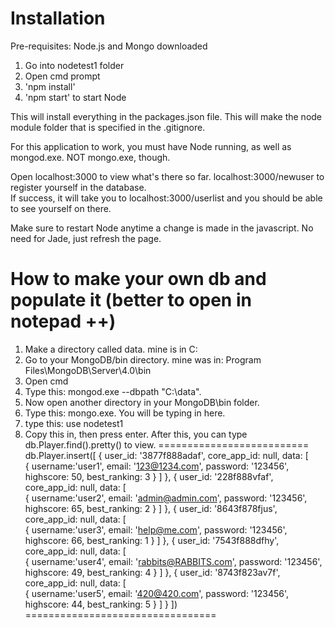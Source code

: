 # Installation
Pre-requisites: Node.js and Mongo downloaded

1. Go into nodetest1 folder
2. Open cmd prompt
3. 'npm install'
4. 'npm start' to start Node

This will install everything in the packages.json file. This will make the node module folder that is specified in the .gitignore.

For this application to work, you must have Node running, as well as mongod.exe.  NOT mongo.exe, though. 

Open localhost:3000 to view what's there so far.
localhost:3000/newuser  to register yourself in the database.  
If success, it will take you to localhost:3000/userlist and you should be able to see yourself on there.

Make sure to restart Node anytime a change is made in the javascript. No need for Jade, just refresh the page.


# How to make your own db and populate it (better to open in notepad ++)
1. Make a directory called data. mine is in C: 
2. Go to your MongoDB/bin directory. mine was in: Program Files\MongoDB\Server\4.0\bin
3. Open cmd
4. Type this:  mongod.exe --dbpath "C:\data".
5. Now open another directory in your MongoDB\bin folder.
6. Type this: mongo.exe.  You will be typing in here.
7. type this:  use nodetest1
8. Copy this in, then press enter. After this, you can type db.Player.find().pretty() to view.
==========================
db.Player.insert([
   {
      user_id: '3877f888adaf', 
      core_app_id: null, 
      data: [	
         {
            username:'user1',
            email: '123@1234.com',
            password: '123456',
			highscore: 50,
			best_ranking: 3 
         }
      ]
   },
   {
      user_id: '228f888vfaf', 
      core_app_id: null, 
      data: [	
         {
            username:'user2',
            email: 'admin@admin.com',
            password: '123456',
			highscore: 65,
			best_ranking: 2 
         }
      ]
   },
   {
      user_id: '8643f878fjus', 
      core_app_id: null, 
      data: [	
         {
            username:'user3',
            email: 'help@me.com',
            password: '123456',
			highscore: 66,
			best_ranking: 1 
         }
      ]
   },
   {
      user_id: '7543f888dfhy', 
      core_app_id: null, 
      data: [	
         {
            username:'user4',
            email: 'rabbits@RABBITS.com',
            password: '123456',
			highscore: 49,
			best_ranking: 4 
         }
      ]
   },
   {
      user_id: '8743f823av7f', 
      core_app_id: null, 
      data: [	
         {
            username:'user5',
            email: '420@420.com',
            password: '123456',
			highscore: 44,
			best_ranking: 5 
         }
      ]
   }
])
=================================
